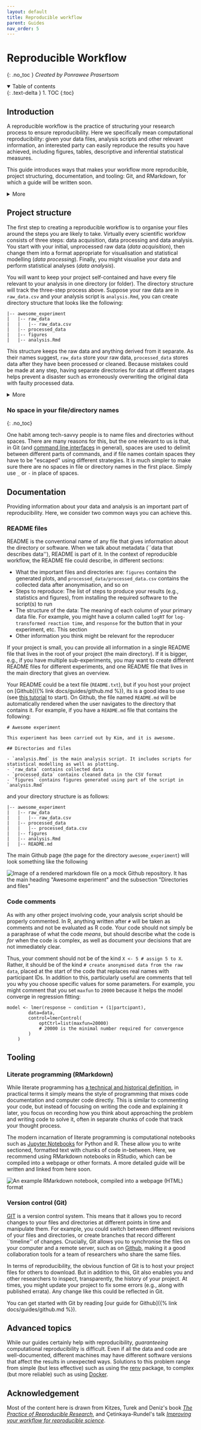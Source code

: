 ```yaml
---
layout: default
title: Reproducible workflow
parent: Guides
nav_order: 5
---
```


# Reproducible Workflow
{: .no_toc }
*Created by Ponrawee Prasertsom*

<details open markdown="block">
  <summary>
    Table of contents
  </summary>
  {: .text-delta }
1. TOC
{:toc}
</details>

## Introduction

A reproducible workflow is the practice of structuring your research process to ensure reproducibility. Here we specifically mean computational reproducibility: given your data files, analysis scripts and other relevant information, an interested party can easily reproduce the results you have achieved, including figures, tables, descriptive and inferential statistical measures.

This guide introduces ways that makes your workflow more reproducible, project structuring, documentation, and tooling: Git, and RMarkdown, for which a guide will be written soon.

<details markdown="block">
<summary>More</summary>
Reproducible workflow does require you to put more effort in organising data and analyses, but this extra effort is usually minimal and worthwhile. The key thing is to realise that the "interested party" who wants to reproduce the results is most often yourself. [This video](https://www.youtube.com/watch?v=s3JldKoA0zw) nicely illustrates this point. The message is that you sometimes have to redo your analysis from the start, e.g. if you discover that there is an error in your data or data processing code. 
In the worst case, this means going through the process from converting the data into the right format, feeding them to your statistical models to producing tables and figures all over again. 
Without the right setup, this could be a nightmare as you have to recall all your steps, but with a reproducible workflow it could be as simple as a couple of clicks.
</details>

## Project structure

The first step to creating a reproducible workflow is to organise your files around the steps you are likely to take. 
Virtually every scientific workfow consists of three steps: data acquisition, data processing and data analysis. 
You start with your initial, unprocessed raw data (*data acquisition*), then change them into a format appropriate for visualisation and statistical modelling (*data processing*). Finally, you might visualise your data and perform statistical analyses (*data analysis*). 

You will want to keep your project self-contained and have every file relevant to your analysis in one directory (or folder). The directory structure will track the three-step process above. Suppose your raw data are in `raw_data.csv` and your analysis script is `analysis.Rmd`, you can create directory structure that looks like the following:

```
|-- awesome_experiment
|   |-- raw_data
|   |   |-- raw_data.csv
|   |-- processed_data
|   |-- figures
|   |-- analysis.Rmd
```

This structure keeps the raw data and anything derived from it separate. As their names suggest, `raw_data` store your raw data, `processed_data` stores data after they have been processed or cleaned. 
Because mistakes could be made at any step, having separate directories for data at different stages helps prevent a disaster such as erroneously overwriting the original data with faulty processed data.

<details markdown="block">
<summary>More</summary>
There is nothing set in stone about this structure. Your analysis process may be more complicated, and the structure of your project should reflect that. 
For example, it may involve processing the data in several steps, in which case you may want to create new directories or subdirectories under `processed_data` to store the data after each processing step. 
You may also have results that are not figures, e.g. generated LaTeX tables, and you could create a separate directory for them.
</details>

### No space in your file/directory names
{: .no_toc}

One habit among tech-savvy people is to name files and directories without spaces. There are many reasons for this, but the one relevant to us is that, in Git (and [command line interfaces](https://en.wikipedia.org/wiki/Command-line_interface) in general), spaces are used to delimit between different parts of commands, and if file names contain spaces they have to be "escaped" using different strategies.
It is much simpler to make sure there are no spaces in file or directory names in the first place.
Simply use `_` or `-` in place of spaces.

## Documentation

Providing information about your data and analysis is an important part of reproducibility. Here, we consider two common ways you can achieve this.

### README files
README is the conventional name of any file that gives information about the directory or software. 
When we talk about metadata (``data that describes data''), README is part of it. 
In the context of reproducible workflow, the README file could describe, in different sections:

- What the important files and directories are: `figures` contains the generated plots, and `processed_data/processed_data.csv` contains the collected data after anonymisation, and so on
- Steps to reproduce: The list of steps to produce your results (e.g., statistics and figures), from installing the required software to the script(s) to run
- The structure of the data: The meaning of each column of your primary data file. For example, you might have a column called `logRT` for `log-transformed reaction time`, and `response` for the button that in your experiment, etc. This section 
- Other information you think might be relevant for the reproducer

If your project is small, you can provide all information in a single README file that lives in the root of your project (the main directory). 
If it is bigger, e.g., if you have multiple sub-experiments, you may want to create different README files for different experiments, and one README file that lives in the main directory that gives an overview.

Your README could be a text file (`README.txt`), but if you host your project on [Github]({% link docs/guides/github.md %}), its is a good idea to use (see [this tutorial](https://docs.github.com/en/get-started/writing-on-github/getting-started-with-writing-and-formatting-on-github/basic-writing-and-formatting-syntax) to start). 
On Github, the file named `README.md` will be automatically rendered when the user navigates to the directory that contains it. For example, if you have a `README.md` file that contains the following:

```
# Awesome experiment

This experiment has been carried out by Kim, and it is awesome.

## Directories and files

- `analysis.Rmd` is the main analysis script. It includes scripts for statistical modelling as well as plotting.
- `raw_data` contains collected data
- `processed_data` contains cleaned data in the CSV format
- `figures` contains figures generated using part of the script in `analysis.Rmd`
```

and your directory structure is as follows:

```
|-- awesome_experiment
|   |-- raw_data
|   |   |-- raw_data.csv
|   |-- processed_data
|   |   |-- processed_data.csv
|   |-- figures
|   |-- analysis.Rmd
|   |-- README.md
```

The main Github page (the page for the directory `awesome_experiment`) will look something like the following

![Image of a rendered markdown file on a mock Github repository. It has the main heading "Awesome experiment" and the subsection "Directories and files"](../../assets/images/rendered_markdown.png)

### Code comments

As with any other project involving code, your analysis script should be properly commented.
In R, anything written after `#` will be taken as comments and not be evaluated as R code.
Your code should not simply be a paraphrase of what the code *means*, but should describe what the code is *for* when the code is complex, as well as document your decisions that are not immediately clear.

Thus, your comment should not be of the kind `X <- 5 # assign 5 to X`.
Rather, it should be of the kind `# create anonymised data from the raw data`, placed at the start of the code that replaces real names with participant IDs. 
In addition to this, particularly useful are comments that tell you why you choose specific values for some parameters. 
For example, you might comment that you set `maxfun` to `20000` because it helps the model converge in regression fitting: 

```
model <- lmer(response ~ condition + (1|partcipant),
		data=data, 
		control=lmerControl(
			optCtrl=list(maxfun=20000)
			# 20000 is the minimal number required for convergence
		) 
	)
```

## Tooling

### Literate programming (RMarkdown)

While literate programming has [a technical and historical definition](https://en.wikipedia.org/wiki/Literate_programming), in practical terms it simply means the style of programming that mixes code documentation and computer code directly.
This is similar to commenting your code, but instead of focusing on writing the code and explaining it later, you focus on recording how you think about approaching the problem and writing code to solve it, often in separate chunks of code that track your thought process.

The modern incarnation of literate programming is computational notebooks such as [Jupyter Notebooks](https://jupyter.org/) for Python and R.
These allow you to write sectioned, formatted text with chunks of code in-between. 
Here, we recommend using RMarkdown notebooks in RStudio, which can be compiled into a webpage or other formats.
A more detailed guide will be written and linked from here soon.

![An example RMarkdown notebook, compiled into a webpage (HTML) format](../../assets/images/rendered_rmarkdown.png)

### Version control (Git)

[GIT](https://git-scm.com) is a version control system. 
This means that it allows you to record changes to your files and directories at different points in time and manipulate them.
For example, you could switch between different revisions of your files and directories, or create branches that record different ``timeline'' of changes.
Crucially, Git allows you to synchronise the files on your computer and a remote server, such as on [Github](https://github.com), making it a good collaboration tools for a team of researchers who share the same files.

In terms of reproducibility, the obvious function of Git is to host your project files for others to download. 
But in addition to this, Git also enables you and other researchers to inspect, transparently, the history of your project.
At times, you might update your project to fix some errors (e.g., along with published errata).
Any change like this could be reflected in Git. 

You can get started with Git by reading [our guide for Github]({% link docs/guides/github.md %}).

## Advanced topics

While our guides certainly help with reproducibility, *guaranteeing* computational reproducibility is difficult. Even if all the data and code are well-documented, different machines may have different software versions that affect the results in unexpected ways. Solutions to this problem range from simple (but less effective) such as using the [renv](https://rstudio.github.io/renv/articles/renv.html) package, to complex (but more reliable) such as using [Docker](https://docker.com).

## Acknowledgement
Most of the content here is drawn from Kitzes, Turek and Deniz's book [*The Practice of Reproducible Research*](http://www.practicereproducibleresearch.org/), and Çetinkaya-Rundel's talk [*Improving your workflow for reproducible science*](https://www.youtube.com/watch?v=JA-vLsN-sic).